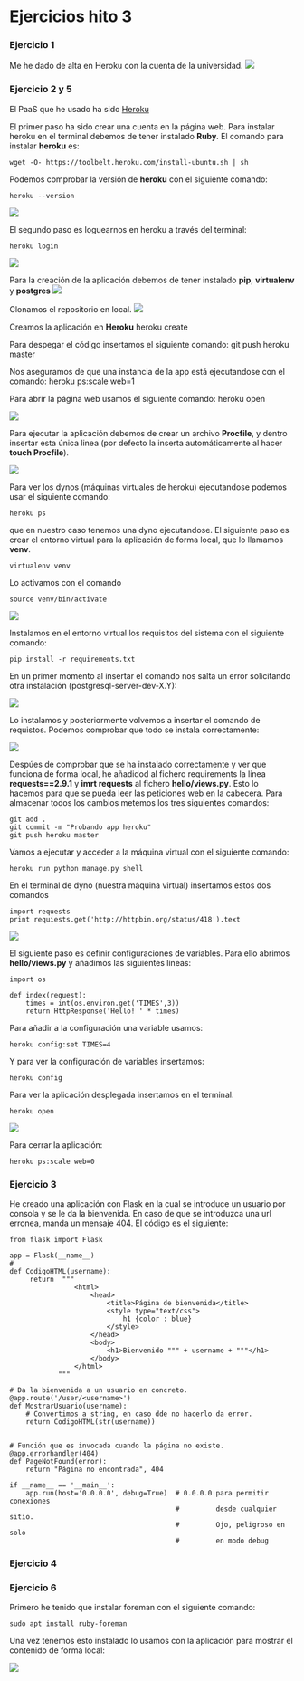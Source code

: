 # Ejercicios hito 3 #

### Ejercicio 1 ###
Me he dado de alta en Heroku con la cuenta de la universidad.
![](capturas/registroheroku.png)

### Ejercicio 2 y 5 ###
El PaaS que he usado ha sido [Heroku](https://dashboard.heroku.com/apps)

El primer paso ha sido crear una cuenta en la página web. Para instalar heroku en el terminal debemos de tener instalado **Ruby**. El comando para instalar **heroku** es:

    wget -O- https://toolbelt.heroku.com/install-ubuntu.sh | sh

Podemos comprobar la versión de **heroku** con el siguiente comando:

    heroku --version

![](capturas/herokuversion.png)

El segundo paso es loguearnos en heroku a través del terminal:

    heroku login

![](capturas/herokulogin.png)

Para la creación de la aplicación debemos de tener instalado **pip**, **virtualenv** y **postgres**
![](capturas/psqlpipvirtualenv.png)

Clonamos el repositorio en local.
![](capturas/clonarapp.png)

Creamos la aplicación en **Heroku**
    heroku create

Para despegar el código insertamos el siguiente comando:
    git push heroku master

Nos aseguramos de que una instancia de la app está ejecutandose con el comando:
    heroku ps:scale web=1

Para abrir la página web usamos el siguiente comando:
    heroku open

![](capturas/herokuopen.png)

Para ejecutar la aplicación debemos de crear un archivo **Procfile**, y dentro insertar esta única linea (por defecto la inserta automáticamente al hacer **touch Procfile**).

![](capturas/crearprocfile.png)

Para ver los dynos (máquinas virtuales de heroku) ejecutandose podemos usar el siguiente comando:

    heroku ps

que en nuestro caso tenemos una dyno ejecutandose.
El siguiente paso es crear el entorno virtual para la aplicación de forma local, que lo llamamos **venv**.

    virtualenv venv

Lo activamos con el comando

    source venv/bin/activate

![](capturas/crearvirtualenvvenv.png)

Instalamos en el entorno virtual los requisitos del sistema con el siguiente comando:

    pip install -r requirements.txt

En un primer momento al insertar el comando nos salta un error solicitando otra instalación (postgresql-server-dev-X.Y):

![](capturas/requirements1.png)

Lo instalamos y posteriormente volvemos a insertar el comando de requistos. Podemos comprobar que todo se instala correctamente:

![](capturas/requirements2.png)

Despúes de comprobar que se ha instalado correctamente y ver que funciona de forma local, he añadidod al fichero requirements la linea **requests==2.9.1** y **imrt requests** al fichero **hello/views.py**. Esto lo hacemos para que se pueda leer las peticiones web en la cabecera.
Para almacenar todos los cambios metemos los tres siguientes comandos:

    git add .
    git commit -m "Probando app heroku"
    git push heroku master

Vamos a ejecutar y acceder a la máquina virtual con el siguiente comando:

    heroku run python manage.py shell

En el terminal de dyno (nuestra máquina virtual) insertamos estos dos comandos

    import requests
    print requiests.get('http://httpbin.org/status/418').text

![](capturas/funcionamientodyno.png)

El siguiente paso es definir configuraciones de variables. Para ello abrimos **hello/views.py** y añadimos las siguientes lineas:

    import os

    def index(request):
        times = int(os.environ.get('TIMES',3))
        return HttpResponse('Hello! ' * times)

Para añadir a la configuración una variable usamos:

    heroku config:set TIMES=4

Y para ver la configuración de variables insertamos:

    heroku config

Para ver la aplicación desplegada insertamos en el terminal.

    heroku open

![](capturas/desplegada.png)

Para cerrar la aplicación:

    heroku ps:scale web=0

### Ejercicio 3 ###
He creado una aplicación con Flask en la cual se introduce un usuario por consola y se le da la bienvenida.
En caso de que se introduzca una url erronea, manda un mensaje 404. El código es el siguiente:

    from flask import Flask

    app = Flask(__name__)
    #
    def CodigoHTML(username):
         return  """
                    <html>
                        <head>
                            <title>Página de bienvenida</title>
                            <style type="text/css">
                                h1 {color : blue}
                            </style>
                        </head>
                        <body>
                            <h1>Bienvenido """ + username + """</h1>
                        </body>
                    </html>
                """

    # Da la bienvenida a un usuario en concreto.
    @app.route('/user/<username>')
    def MostrarUsuario(username):
        # Convertimos a string, en caso dde no hacerlo da error.
        return CodigoHTML(str(username))


    # Función que es invocada cuando la página no existe.
    @app.errorhandler(404)
    def PageNotFound(error):
        return "Página no encontrada", 404

    if __name__ == '__main__':
        app.run(host='0.0.0.0', debug=True)  # 0.0.0.0 para permitir conexiones
                                             #         desde cualquier sitio.
                                             #         Ojo, peligroso en solo
                                             #         en modo debug

### Ejercicio 4 ###

### Ejercicio 6 ###
Primero he tenido que instalar foreman con el siguiente comando:

    sudo apt install ruby-foreman

Una vez tenemos esto instalado lo usamos con la aplicación para mostrar el contenido de forma local:

![](capturas/foreman.png)
